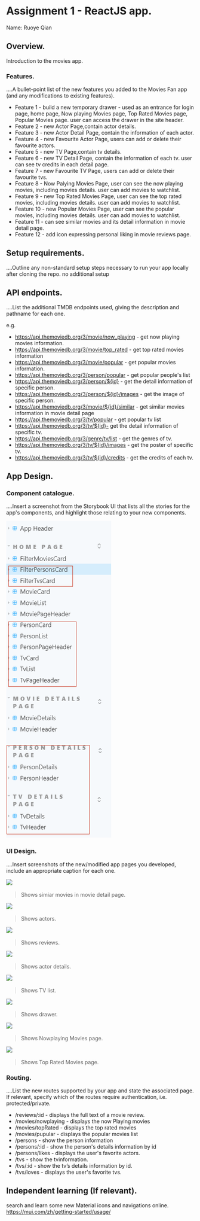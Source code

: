 # Assignment 1 - ReactJS app.

Name: Ruoye Qian

## Overview.

Introduction to the movies app.

### Features.
....A bullet-point list of the new features you added to the Movies Fan app (and any modifications to existing features).
 
+ Feature 1 - build a new temporary drawer - used as an entrance for login page, home page, Now playing Movies page, Top Rated Movies page, Popular Movies page. user can access the drawer in the site header.
+ Feature 2 - new Actor Page,contain actor details.
+ Feature 3 - new Actor Detail Page, contain the information of each actor.
+ Feature 4 - new Favourite Actor Page, users can add or delete their favourite actors.
+ Feature 5 - new TV Page,contain tv details.
+ Feature 6 - new TV Detail Page, contain the information of each tv. user can see tv credits in each detail page.
+ Feature 7 - new Favourite TV Page, users can add or delete their favourite tvs.
+ Feature 8 - Now Palying Movies Page, user can see the now playing movies, including movies details. user can add movies to watchlist.
+ Feature 9 - new Top Rated Movies Page, user can see the top rated movies, including movies details. user can add movies to watchlist.
+ Feature 10 - new Popular Movies Page, user can see the popular movies, including movies details. user can add movies to watchlist.
+ Feature 11 - can see similar movies and its detail information in movie detail page.
+ Feature 12 - add icon expressing personal liking in movie reviews page.

## Setup requirements.
....Outline any non-standard setup steps necessary to run your app locally after cloning the repo.
no additional setup


## API endpoints.
....List the additional TMDB endpoints used, giving the description and pathname for each one. 

e.g.
+ https://api.themoviedb.org/3/movie/now_playing - get now playing movies information.
+ https://api.themoviedb.org/3/movie/top_rated - get top rated movies information
+ https://api.themoviedb.org/3/movie/popular -  get popular movies information.
+ https://api.themoviedb.org/3/person/popular - get popular people's list
+ https://api.themoviedb.org/3/person/${id} - get the detail information of specific person.
+ https://api.themoviedb.org/3/person/${id}/images - get the image of specific person.
+ https://api.themoviedb.org/3/movie/${id}/similar - get similar movies information in movie detail page
+ https://api.themoviedb.org/3/tv/popular - get popular tv list
+ https://api.themoviedb.org/3/tv/${id}- get the detail information of specific tv.
+ https://api.themoviedb.org/3/genre/tv/list - get the genres of tv.
+ https://api.themoviedb.org/3/tv/${id}/images - get the poster of specific tv.
+ https://api.themoviedb.org/3/tv/${id}/credits - get the credits of each tv.


## App Design.

### Component catalogue.
....Insert a screenshot from the Storybook UI that lists all the stories for the app's components, and highlight those relating to your new components.

![](./image/storybook.png)



### UI Design.
....Insert screenshots of the new/modified app pages you developed, include an appropriate caption for each one.

![ ](./image/similarMovie.ipg)

>Shows simiar movies in movie detail page.

![ ](./image/actor.ipg)

>Shows actors.

![ ](./image/review.ipg)

>Shows reviews.

![ ](./image/actorDetails.ipg)

>Shows actor details.

![ ](./image/TV.ipg)

>Shows TV list.

![ ](./image/drawer.ipg)

>Shows drawer.

![ ](./image/nowplaying.ipg)

>Shows Nowplaying Movies page.

![ ](./image/topRated.ipg)

>Shows Top Rated Movies page.





### Routing.
....List the new routes supported by your app and state the associated page. If relevant, specify which of the routes require authentication, i.e. protected/private.

+ /reviews/:id - displays the full text of a movie review.
+ /movies/nowplaying - displays the now Playing movies
+ /movies/topRated - displays the top rated movies
+ /movies/pupular - displays the popular movies list
+ /persons - show the person information
+ /persons/:id - show the person's details information by id
+ /persons/likes - displays the user's favorite actors.
+ /tvs - show the tvinformation.
+ /tvs/:id - show the tv’s details information by id.
+ /tvs/loves - displays the user's favorite tvs.

## Independent learning (If relevant).

search and learn some new Material icons and navigations online.
https://mui.com/zh/getting-started/usage/

